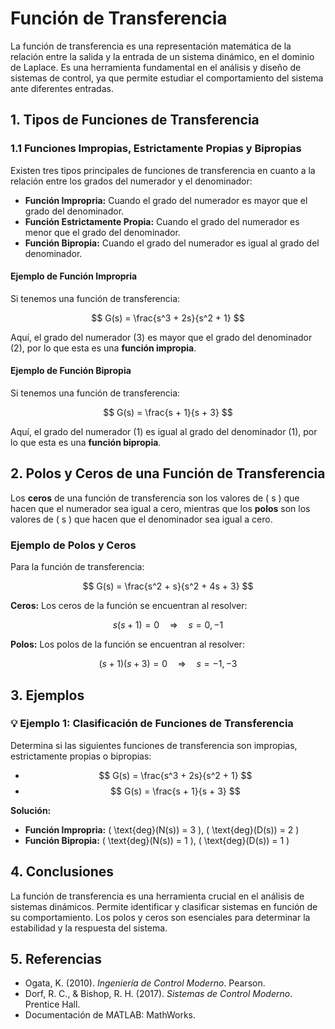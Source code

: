 # Función de Transferencia

La función de transferencia es una representación matemática de la relación entre la salida y la entrada de un sistema dinámico, en el dominio de Laplace. Es una herramienta fundamental en el análisis y diseño de sistemas de control, ya que permite estudiar el comportamiento del sistema ante diferentes entradas.

## 1. Tipos de Funciones de Transferencia

### 1.1 Funciones Impropias, Estrictamente Propias y Bipropias

Existen tres tipos principales de funciones de transferencia en cuanto a la relación entre los grados del numerador y el denominador:

- **Función Impropria:** Cuando el grado del numerador es mayor que el grado del denominador.
- **Función Estrictamente Propia:** Cuando el grado del numerador es menor que el grado del denominador.
- **Función Bipropia:** Cuando el grado del numerador es igual al grado del denominador.

#### Ejemplo de Función Impropria
Si tenemos una función de transferencia:

$$
G(s) = \frac{s^3 + 2s}{s^2 + 1}
$$

Aquí, el grado del numerador (3) es mayor que el grado del denominador (2), por lo que esta es una **función impropia**.

#### Ejemplo de Función Bipropia
Si tenemos una función de transferencia:

$$
G(s) = \frac{s + 1}{s + 3}
$$

Aquí, el grado del numerador (1) es igual al grado del denominador (1), por lo que esta es una **función bipropia**.

## 2. Polos y Ceros de una Función de Transferencia

Los **ceros** de una función de transferencia son los valores de \( s \) que hacen que el numerador sea igual a cero, mientras que los **polos** son los valores de \( s \) que hacen que el denominador sea igual a cero.

### Ejemplo de Polos y Ceros

Para la función de transferencia:

$$
G(s) = \frac{s^2 + s}{s^2 + 4s + 3}
$$

**Ceros:** Los ceros de la función se encuentran al resolver:

$$
s(s + 1) = 0 \quad \Rightarrow \quad s = 0, -1
$$

**Polos:** Los polos de la función se encuentran al resolver:

$$
(s + 1)(s + 3) = 0 \quad \Rightarrow \quad s = -1, -3
$$

## 3. Ejemplos

### 💡 Ejemplo 1: Clasificación de Funciones de Transferencia

Determina si las siguientes funciones de transferencia son impropias, estrictamente propias o bipropias:

- $$ G(s) = \frac{s^3 + 2s}{s^2 + 1} $$  
- $$ G(s) = \frac{s + 1}{s + 3} $$

**Solución:**

- **Función Impropria:** \( \text{deg}(N(s)) = 3 \), \( \text{deg}(D(s)) = 2 \)
- **Función Bipropia:** \( \text{deg}(N(s)) = 1 \), \( \text{deg}(D(s)) = 1 \)


## 4. Conclusiones

La función de transferencia es una herramienta crucial en el análisis de sistemas dinámicos. Permite identificar y clasificar sistemas en función de su comportamiento. Los polos y ceros son esenciales para determinar la estabilidad y la respuesta del sistema.

## 5. Referencias

- Ogata, K. (2010). *Ingeniería de Control Moderno*. Pearson.
- Dorf, R. C., & Bishop, R. H. (2017). *Sistemas de Control Moderno*. Prentice Hall.
- Documentación de MATLAB: MathWorks.

